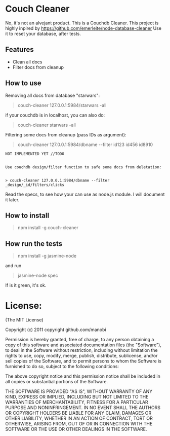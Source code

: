 # Couch Cleaner
No, it's not an alvejant product. This is a Couchdb Cleaner.
This project is highly inpired by https://github.com/emerleite/node-database-cleaner
Use it to reset your database, after tests.
## Features
* Clean all docs
* Filter docs from cleanup

## How to use
Removing all docs from database "starwars":


> couch-cleaner 127.0.0.1:5984/starwars -all

if your couchdb is in localhost, you can also do:


> couch-cleaner starwars -all

Filtering some docs from cleanup (pass IDs as argument):


> couch-cleaner 127.0.0.1:5984/dbname --filter id123 id456 id8910

```
NOT IMPLEMENTED YET //TODO


Use couchdb design/filter function to safe some docs from deletation:


> couch-cleaner 127.0.0.1:5984/dbname --filter _design/_id/filters/clicks
```

Read the specs, to see how your can use as node.js module. I will document it later.

## How to install 
> npm install -g couch-cleaner


## How run the tests
> npm install -g jasmine-node

and run

> jasmine-node spec

If is it green, it's ok.


# License:
(The MIT License)

Copyright (c) 2011 copyright github.com/manobi

Permission is hereby granted, free of charge, to any person obtaining a copy of this software and associated documentation files (the "Software"), to deal in the Software without restriction, including without limitation the rights to use, copy, modify, merge, publish, distribute, sublicense, and/or sell copies of the Software, and to permit persons to whom the Software is furnished to do so, subject to the following conditions:

The above copyright notice and this permission notice shall be included in all copies or substantial portions of the Software.

THE SOFTWARE IS PROVIDED "AS IS", WITHOUT WARRANTY OF ANY KIND, EXPRESS OR IMPLIED, INCLUDING BUT NOT LIMITED TO THE WARRANTIES OF MERCHANTABILITY, FITNESS FOR A PARTICULAR PURPOSE AND NONINFRINGEMENT. IN NO EVENT SHALL THE AUTHORS OR COPYRIGHT HOLDERS BE LIABLE FOR ANY CLAIM, DAMAGES OR OTHER LIABILITY, WHETHER IN AN ACTION OF CONTRACT, TORT OR OTHERWISE, ARISING FROM, OUT OF OR IN CONNECTION WITH THE SOFTWARE OR THE USE OR OTHER DEALINGS IN THE SOFTWARE.